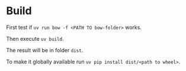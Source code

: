 # Build

First test if ```uv run bow -f <PATH TO bow-folder>``` works.

Then execute ```uv build```.

The result will be in folder `dist`.

To make it globally available run `uv pip install dist/<path to wheel>`.